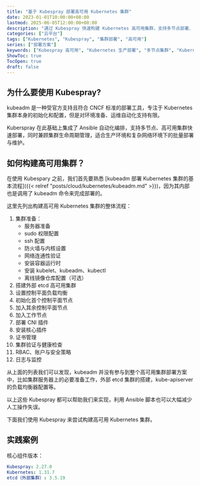 ```yaml
---
title: "基于 Kubespray 部署高可用 Kubernetes 集群"
date: 2023-01-01T10:00:00+08:00
lastmod: 2025-06-05T12:00:00+08:00
description: "通过 Kubespray 快速构建 Kubernetes 高可用集群，支持多节点部署、负载均衡、外部 etcd，适用于生产环境。"
categories: ["云平台"]
tags: ["Kubernetes", "Kubespray", "集群部署", "高可用"]
series: ["部署方案"]
keywords: ["Kubespray 高可用", "Kubernetes 生产部署", "多节点集群", "Kubernetes 集群搭建"]
ShowToc: true
TocOpen: true
draft: false
---
```


## 为什么要使用 Kubespray?

kubeadm 是一种受官方支持且符合 CNCF 标准的部署工具，专注于 Kubernetes 集群本身的初始化和配置，但是对环境准备、运维自动化支持有限。

Kuberspray 在此基础上集成了 Ansible 自动化编排，支持多节点、高可用集群快速部署，同时兼顾集群生命周期管理，适合生产环境和复杂网络环境下的批量部署与维护。

## 如何构建高可用集群？

在使用 Kubespary 之前，我们首先要熟悉 [kubeadm 部署 Kubernetes 集群的基本流程]({{< relref "posts/cloud/kubernetes/kubeadm.md" >}})，因为其内部也是调用了 kubeadm 命令来完成部署的。

这里先列出构建高可用 Kubernetes 集群的整体流程：

1. 集群准备：
   * 服务器准备
   * sudo 权限配置
   * ssh 配置
   * 防火墙与内核设置
   * 网络连通性验证
   * 安装容器运行时
   * 安装 kubelet、kubeadm、kubectl
   * 离线镜像仓库配置（可选）
1. 搭建外部 etcd 高可用集群
1. 设置控制平面负载均衡
1. 初始化首个控制平面节点
1. 加入其余控制平面节点
1. 加入工作节点
1. 部署 CNI 插件
1. 安装核心插件
1. 证书管理
1. 集群验证与健康检查
1. RBAC、账户与安全策略
1. 日志与监控

从上面的列表我们可以发现，kubeadm 并没有参与到整个高可用集群部署方案中，比如集群服务器上的必要准备工作，外部 etcd 集群的搭建，kube-apiserver 的负载均衡器配置等。

以上这些 Kubespray 都可以帮助我们来实现，利用 Ansible 脚本也可以大幅减少人工操作失误。

下面我们使用 Kubespray 来尝试构建高可用 Kubernetes 集群。

## 实践案例

核心组件版本：

```yaml
Kubespray: 2.27.0
Kubernetes: 1.31.7
etcd（外部集群）: 3.5.19 
```
